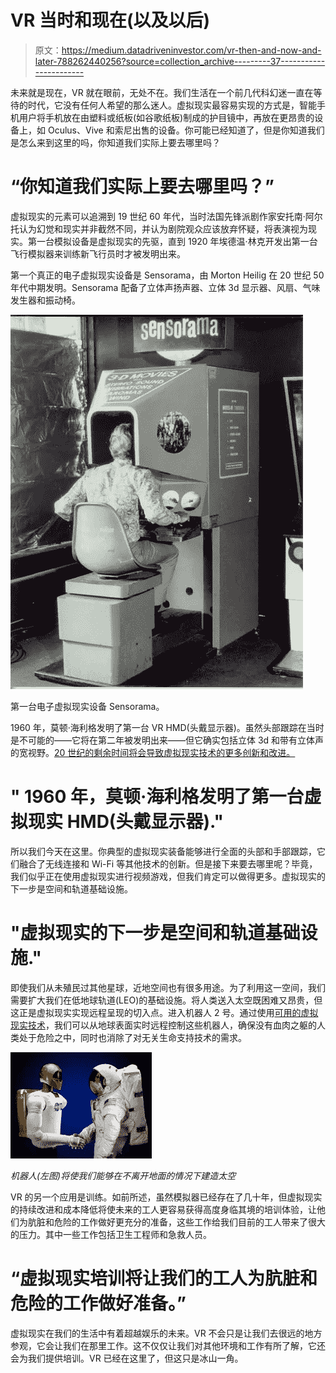 # VR 当时和现在(以及以后)

> 原文：<https://medium.datadriveninvestor.com/vr-then-and-now-and-later-788262440256?source=collection_archive---------37----------------------->

未来就是现在，VR 就在眼前，无处不在。我们生活在一个前几代科幻迷一直在等待的时代，它没有任何人希望的那么迷人。虚拟现实最容易实现的方式是，智能手机用户将手机放在由塑料或纸板(如谷歌纸板)制成的护目镜中，再放在更昂贵的设备上，如 Oculus、Vive 和索尼出售的设备。你可能已经知道了，但是你知道我们是怎么来到这里的吗，你知道我们实际上要去哪里吗？

# “你知道我们实际上要去哪里吗？”

虚拟现实的元素可以追溯到 19 世纪 60 年代，当时法国先锋派剧作家安托南·阿尔托认为幻觉和现实并非截然不同，并认为剧院观众应该放弃怀疑，将表演视为现实。第一台模拟设备是虚拟现实的先驱，直到 1920 年埃德温·林克开发出第一台飞行模拟器来训练新飞行员时才被发明出来。

第一个真正的电子虚拟现实设备是 Sensorama，由 Morton Heilig 在 20 世纪 50 年代中期发明。Sensorama 配备了立体声扬声器、立体 3d 显示器、风扇、气味发生器和振动椅。

![](img/abacfe476af99bd0df540b734999f6b6.png)

第一台电子虚拟现实设备 Sensorama。

1960 年，莫顿·海利格发明了第一台 VR HMD(头戴显示器)。虽然头部跟踪在当时是不可能的——它将在第二年被发明出来——但它确实包括立体 3d 和带有立体声的宽视野。[20 世纪的剩余时间将会导致虚拟现实技术的更多创新和改进。](https://www.vrs.org.uk/virtual-reality/history.html)

# " 1960 年，莫顿·海利格发明了第一台虚拟现实 HMD(头戴显示器)."

所以我们今天在这里。你典型的虚拟现实装备能够进行全面的头部和手部跟踪，它们融合了无线连接和 Wi-Fi 等其他技术的创新。但是接下来要去哪里呢？毕竟，我们似乎正在使用虚拟现实进行视频游戏，但我们肯定可以做得更多。虚拟现实的下一步是空间和轨道基础设施。

# "虚拟现实的下一步是空间和轨道基础设施."

即使我们从未殖民过其他星球，近地空间也有很多用途。为了利用这一空间，我们需要扩大我们在低地球轨道(LEO)的基础设施。将人类送入太空既困难又昂贵，但这正是虚拟现实实现远程呈现的切入点。进入机器人 2 号。通过使用[可用的虚拟现实技术](https://robonaut.jsc.nasa.gov/r1/sub/telepresence.asp)，我们可以从地球表面实时远程控制这些机器人，确保没有血肉之躯的人类处于危险之中，同时也消除了对无关生命支持技术的需求。

![](img/dda1956dbf2b8047d8775fdff5480eaa.png)

*机器人(左图)将使我们能够在不离开地面的情况下建造太空*

VR 的另一个应用是训练。如前所述，虽然模拟器已经存在了几十年，但虚拟现实的持续改进和成本降低将使未来的工人更容易获得高度身临其境的培训体验，让他们为肮脏和危险的工作做好更充分的准备，这些工作给我们目前的工人带来了很大的压力。其中一些工作包括卫生工程师和急救人员。

# “虚拟现实培训将让我们的工人为肮脏和危险的工作做好准备。”

虚拟现实在我们的生活中有着超越娱乐的未来。VR 不会只是让我们去很远的地方参观，它会让我们在那里工作。这不仅仅让我们对其他环境和工作有所了解，它还会为我们提供培训。VR 已经在这里了，但这只是冰山一角。